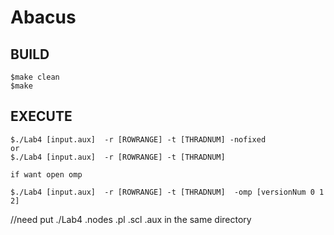 # Abacus    

## BUILD    
```
$make clean
$make    
```

## EXECUTE  
``` 
$./Lab4 [input.aux]  -r [ROWRANGE] -t [THRADNUM] -nofixed   
or
$./Lab4 [input.aux]  -r [ROWRANGE] -t [THRADNUM]    

if want open omp 

$./Lab4 [input.aux]  -r [ROWRANGE] -t [THRADNUM]  -omp [versionNum 0 1 2]  

``` 

//need put  ./Lab4 .nodes .pl .scl .aux in the same directory 
